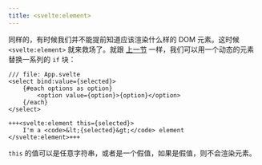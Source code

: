 ```yaml
---
title: <svelte:element>
---
```


同样的，有时候我们并不能提前知道应该渲染什么样的 DOM 元素。这时候 `<svelte:element>` 就来救场了。就跟 [上一节](svelte-component) 一样，我们可以用一个动态的元素替换一系列的 `if` 块：

```svelte
/// file: App.svelte
<select bind:value={selected}>
	{#each options as option}
		<option value={option}>{option}</option>
	{/each}
</select>

+++<svelte:element this={selected}>
	I'm a <code>&lt;{selected}&gt;</code> element
</svelte:element>+++
```

`this` 的值可以是任意字符串，或者是一个假值，如果是假值，则不会渲染元素。